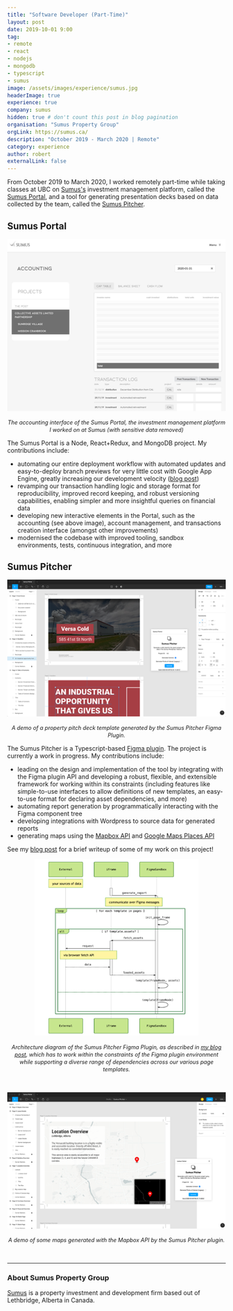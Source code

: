 ```yaml
---
title: "Software Developer (Part-Time)"
layout: post
date: 2019-10-01 9:00
tag:
- remote
- react
- nodejs
- mongodb
- typescript
- sumus
image: /assets/images/experience/sumus.jpg
headerImage: true
experience: true
company: sumus
hidden: true # don't count this post in blog pagination
organisation: "Sumus Property Group"
orgLink: https://sumus.ca/
description: "October 2019 - March 2020 | Remote"
category: experience
author: robert
externalLink: false
---
```



From October 2019 to March 2020, I worked remotely part-time while taking classes at UBC on
[Sumus's](#about-sumus-property-group) investment management platform, called the [Sumus Portal](#sumus-portal), and a tool for
generating presentation decks based on data collected by the team, called the [Sumus Pitcher](#sumus-pitcher).

## Sumus Portal

<p align="center">
    <img src="/assets/images/experience/sumus/portal-accounting.jpg" />
</p>

<p align="center">
    <i style="font-size:90%;">
    The accounting interface of the Sumus Portal, the investment management platform I worked on at Sumus
    (with sensitive data removed)
    </i>
</p>

The Sumus Portal is a Node, React+Redux, and MongoDB project. My contributions include:

* automating our entire deployment workflow with automated updates and easy-to-deploy branch previews
  for very little cost with Google App Engine, greatly increasing our development velocity ([blog post](/appengine-branch-previews))
* revamping our transaction handling logic and storage format for reproducibility, improved record keeping,
  and robust versioning capabilities, enabling simpler and more insightful queries on financial data
* developing new interactive elements in the Portal, such as the accounting (see above image),
  account management, and transactions creation interface (amongst other improvements)
* modernised the codebase with improved tooling, sandbox environments, tests, continuous integration, and more

## Sumus Pitcher

<p align="center">
    <img src="/assets/images/experience/sumus/pitcher-demo.png" />
</p>

<p align="center">
    <i style="font-size:90%;">
    A demo of a property pitch deck template generated by the Sumus Pitcher Figma Plugin.
    </i>
</p>

The Sumus Pitcher is a Typescript-based [Figma plugin](https://www.figma.com). The project is
currently a work in progress. My contributions include:

* leading on the design and implementation of the tool by integrating with the Figma plugin API
  and developing a robust, flexible, and extensible framework for working within its constraints
  (including features like simple-to-use interfaces to allow definitions of new templates, an
  easy-to-use format for declaring asset dependencies, and more)
* automating report generation by programmatically interacting with the Figma component tree
* developing integrations with Wordpress to source data for generated reports
* generating maps using the [Mapbox API](https://www.mapbox.com/) and [Google Maps Places API](https://developers.google.com/places/web-service/intro)

See my [blog post](/figma-report-plugin) for a brief writeup of some of my work on this project!

<p align="center">
    <img width="75%" src="/assets/images/experience/sumus/pitcher-architecture.png" />
</p>

<p align="center">
    <i style="font-size:90%;">
    Architecture diagram of the Sumus Pitcher Figma Plugin, as described in
    <a href="/figma-report-plugin">my blog post</a>, which has to work within the constraints of
    the Figma plugin environment while supporting a diverse range of dependencies across our various
    page templates.
    </i>
</p>

<br />

<p align="center">
    <img src="/assets/images/experience/sumus/pitcher-map.png" />
</p>

<p align="center">
    <i style="font-size:90%;">
    A demo of some maps generated with the Mapbox API by the Sumus Pitcher plugin.
    </i>
</p>

<br />

<hr />

### About Sumus Property Group

[Sumus](https://sumus.ca/about.html) is a property investment and development firm based out of
Lethbridge, Alberta in Canada.
